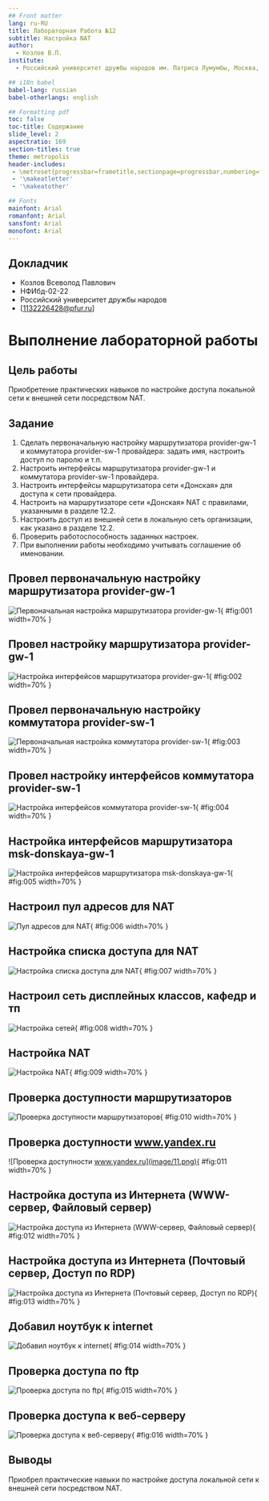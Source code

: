 ```yaml
---
## Front matter
lang: ru-RU
title: Лабораторная Работа №12
subtitle: Настройка NAT
author:
  - Козлов В.П.
institute:
  - Российский университет дружбы народов им. Патриса Лумумбы, Москва, Россия

## i18n babel
babel-lang: russian
babel-otherlangs: english

## Formatting pdf
toc: false
toc-title: Содержание
slide_level: 2
aspectratio: 169
section-titles: true
theme: metropolis
header-includes:
 - \metroset{progressbar=frametitle,sectionpage=progressbar,numbering=fraction}
 - '\makeatletter'
 - '\makeatother'

## Fonts
mainfont: Arial
romanfont: Arial
sansfont: Arial
monofont: Arial
---
```



## Докладчик

  * Козлов Всеволод Павлович
  * НФИбд-02-22
  * Российский университет дружбы народов
  * [1132226428@pfur.ru]
  
# Выполнение лабораторной работы

## Цель работы

Приобретение практических навыков по настройке доступа локальной сети
к внешней сети посредством NAT.

## Задание

1. Сделать первоначальную настройку маршрутизатора provider-gw-1 и коммутатора provider-sw-1 провайдера: задать имя, настроить доступ по
паролю и т.п.
2. Настроить интерфейсы маршрутизатора provider-gw-1 и коммутатора
provider-sw-1 провайдера.
3. Настроить интерфейсы маршрутизатора сети «Донская» для доступа к сети
провайдера.
4. Настроить на маршрутизаторе сети «Донская» NAT с правилами, указанными в разделе 12.2.
5. Настроить доступ из внешней сети в локальную сеть организации, как
указано в разделе 12.2.
6. Проверить работоспособность заданных настроек.
7. При выполнении работы необходимо учитывать соглашение об именовании.

## Провел первоначальную настройку маршрутизатора provider-gw-1

![Первоначальная настройка маршрутизатора provider-gw-1](image/1.png){ #fig:001 width=70% }

## Провел настройку маршрутизатора provider-gw-1

![Настройка интерфейсов маршрутизатора provider-gw-1](image/2.png){ #fig:002 width=70% }

## Провел первоначальную настройку коммутатора provider-sw-1

![Первоначальная настройка коммутатора provider-sw-1](image/3.png){ #fig:003 width=70% }

## Провел настройку интерфейсов коммутатора provider-sw-1

![Настройка интерфейсов коммутатора provider-sw-1](image/4.png){ #fig:004 width=70% }

## Настройка интерфейсов маршрутизатора msk-donskaya-gw-1

![Настройка интерфейсов маршрутизатора msk-donskaya-gw-1](image/5.png){ #fig:005 width=70% }

## Настроил пул адресов для NAT

![Пул адресов для NAT](image/6.png){ #fig:006 width=70% }

## Настройка списка доступа для NAT

![Настройка списка доступа для NAT](image/7.png){ #fig:007 width=70% }

## Настроил сеть дисплейных классов, кафедр и тп

![Настройка сетей](image/8.png){ #fig:008 width=70% }

## Настройка NAT

![Настройка NAT](image/9.png){ #fig:009 width=70% }

## Проверка доступности маршрутизаторов

![Проверка доступности маршрутизаторов](image/10.png){ #fig:010 width=70% }

## Проверка доступности www.yandex.ru

![Проверка доступности www.yandex.ru](image/11.png){ #fig:011 width=70% }

## Настройка доступа из Интернета (WWW-сервер, Файловый сервер)

![Настройка доступа из Интернета (WWW-сервер, Файловый сервер)](image/12.png){ #fig:012 width=70% }

## Настройка доступа из Интернета (Почтовый сервер, Доступ по RDP)

![Настройка доступа из Интернета (Почтовый сервер, Доступ по RDP)](image/13.png){ #fig:013 width=70% }

## Добавил ноутбук к internet

![Добавил ноутбук к internet](image/14.png){ #fig:014 width=70% }

## Проверка доступа по ftp

![Проверка доступа по ftp](image/15.png){ #fig:015 width=70% }

## Проверка доступа к веб-серверу

![Проверка доступа к веб-серверу](image/16.png){ #fig:016 width=70% }

## Выводы

Приобрел практические навыки по настройке доступа локальной сети
к внешней сети посредством NAT.
